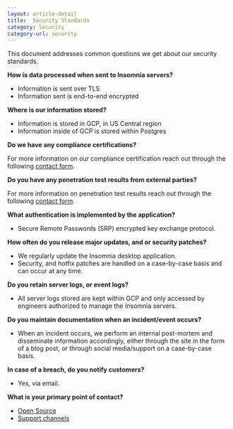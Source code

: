 ```yaml
---
layout: article-detail
title:  Security Standards
category: Security
category-url: security
---
```


This document addresses common questions we get about our security standards.

**How is data processed when sent to Insomnia servers?**

* Information is sent over TLS
* Information sent is end-to-end encrypted

**Where is our information stored?**

* Information is stored in GCP, in US Central region
* Information inside of GCP is stored within Postgres

**Do we have any compliance certifications?**

For more information on our compliance certification reach out through the following [contact form](https://insomnia.rest/pricing/contact).

**Do you have any penetration test results from external parties?**

For more information on penetration test results reach out through the following [contact form](https://insomnia.rest/pricing/contact).

**What authentication is implemented by the application?**

* Secure Remote Passwords (SRP) encrypted key exchange protocol.

**How often do you release major updates, and or security patches?**

* We regularly update the Insomnia desktop application.
* Security, and hotfix patches are handled on a case-by-case basis and can occur at any time.

**Do you retain server logs, or event logs?**

* All server logs stored are kept within GCP and only accessed by engineers authorized to manage the Insomnia servers.

**Do you maintain documentation when an incident/event occurs?**

* When an incident occurs, we perform an internal post-mortem and disseminate information accordingly, either through the site in the form of a blog post, or through social media/support on a case-by-case basis.

**In case of a breach, do you notify customers?**

* Yes, via email.

**What is your primary point of contact?**

* [Open Source](https://github.com/kong/insomnia)
* [Support channels](https://insomnia.rest/support)
